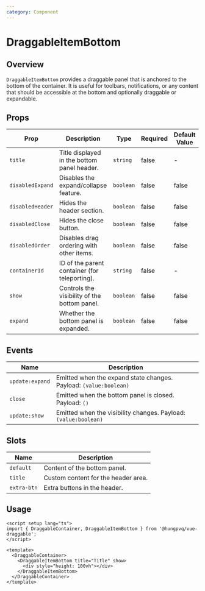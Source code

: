 ```yaml
---
category: Component
---
```


# DraggableItemBottom

## Overview

`DraggableItemBottom` provides a draggable panel that is anchored to the bottom of the container. It is useful for toolbars, notifications, or any content that should be accessible at the bottom and optionally draggable or expandable.

## Props

| Prop             | Description                                   | Type      | Required | Default Value |
| ---------------- | --------------------------------------------- | --------- | -------- | ------------- |
| `title`          | Title displayed in the bottom panel header.   | `string`  | false    | -             |
| `disabledExpand` | Disables the expand/collapse feature.         | `boolean` | false    | false         |
| `disabledHeader` | Hides the header section.                     | `boolean` | false    | false         |
| `disabledClose`  | Hides the close button.                       | `boolean` | false    | false         |
| `disabledOrder`  | Disables drag ordering with other items.      | `boolean` | false    | false         |
| `containerId`    | ID of the parent container (for teleporting). | `string`  | false    | -             |
| `show`           | Controls the visibility of the bottom panel.  | `boolean` | false    | false         |
| `expand`         | Whether the bottom panel is expanded.         | `boolean` | false    | false         |

## Events

| Name            | Description                                                       |
| --------------- | ----------------------------------------------------------------- |
| `update:expand` | Emitted when the expand state changes. Payload: `(value:boolean)` |
| `close`         | Emitted when the bottom panel is closed. Payload: `()`            |
| `update:show`   | Emitted when the visibility changes. Payload: `(value:boolean)`   |

## Slots

| Name        | Description                         |
| ----------- | ----------------------------------- |
| `default`   | Content of the bottom panel.        |
| `title`     | Custom content for the header area. |
| `extra-btn` | Extra buttons in the header.        |

## Usage

```vue
<script setup lang="ts">
import { DraggableContainer, DraggableItemBottom } from '@hungpvq/vue-draggable';
</script>

<template>
  <DraggableContainer>
    <DraggableItemBottom title="Title" show>
      <div style="height: 100vh"></div>
    </DraggableItemBottom>
  </DraggableContainer>
</template>
```
